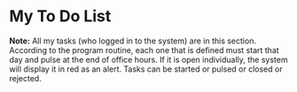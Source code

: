 # My To Do List

**Note:** All my tasks (who logged in to the system) are in this section. According to the program routine, each one that is defined must start that day and pulse at the end of office hours. If it is open individually, the system will display it in red as an alert.
Tasks can be started or pulsed or closed or rejected.

